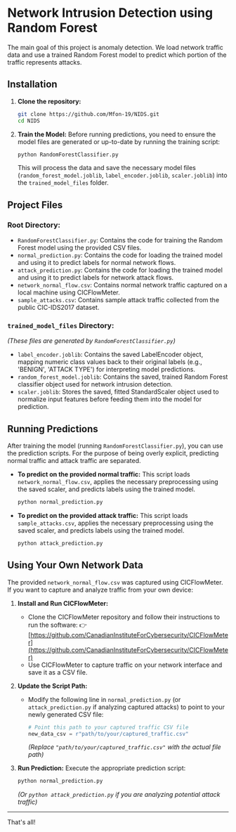 # Network Intrusion Detection using Random Forest

The main goal of this project is anomaly detection. We load network traffic data and use a trained Random Forest model to predict which portion of the traffic represents attacks.

## Installation

1.  **Clone the repository:**
    ```bash
    git clone https://github.com/Mfon-19/NIDS.git
    cd NIDS
    ```
2.  **Train the Model:**
    Before running predictions, you need to ensure the model files are generated or up-to-date by running the training script:
    ```bash
    python RandomForestClassifier.py
    ```
    This will process the data and save the necessary model files (`random_forest_model.joblib`, `label_encoder.joblib`, `scaler.joblib`) into the `trained_model_files` folder.

## Project Files

### Root Directory:

* `RandomForestClassifier.py`: Contains the code for training the Random Forest model using the provided CSV files.
* `normal_prediction.py`: Contains the code for loading the trained model and using it to predict labels for normal network flows.
* `attack_prediction.py`: Contains the code for loading the trained model and using it to predict labels for network attack flows.
* `network_normal_flow.csv`: Contains normal network traffic captured on a local machine using CICFlowMeter.
* `sample_attacks.csv`: Contains sample attack traffic collected from the public CIC-IDS2017 dataset.

### `trained_model_files` Directory:

*(These files are generated by `RandomForestClassifier.py`)*

* `label_encoder.joblib`: Contains the saved LabelEncoder object, mapping numeric class values back to their original labels (e.g., 'BENIGN', 'ATTACK TYPE') for interpreting model predictions.
* `random_forest_model.joblib`: Contains the saved, trained Random Forest classifier object used for network intrusion detection.
* `scaler.joblib`: Stores the saved, fitted StandardScaler object used to normalize input features before feeding them into the model for prediction.

## Running Predictions

After training the model (running `RandomForestClassifier.py`), you can use the prediction scripts. For the purpose of being overly explicit, predicting normal traffic and attack traffic are separated.

* **To predict on the provided normal traffic:**
    This script loads `network_normal_flow.csv`, applies the necessary preprocessing using the saved scaler, and predicts labels using the trained model.
    ```bash
    python normal_prediction.py
    ```

* **To predict on the provided attack traffic:**
    This script loads `sample_attacks.csv`, applies the necessary preprocessing using the saved scaler, and predicts labels using the trained model.
    ```bash
    python attack_prediction.py
    ```

## Using Your Own Network Data

The provided `network_normal_flow.csv` was captured using CICFlowMeter. If you want to capture and analyze traffic from your own device:

1.  **Install and Run CICFlowMeter:**
    * Clone the CICFlowMeter repository and follow their instructions to run the software: 👉 [https://github.com/CanadianInstituteForCybersecurity/CICFlowMeter](https://github.com/CanadianInstituteForCybersecurity/CICFlowMeter)
    * Use CICFlowMeter to capture traffic on your network interface and save it as a CSV file.

2.  **Update the Script Path:**
    * Modify the following line in `normal_prediction.py` (or `attack_prediction.py` if analyzing captured attacks) to point to your newly generated CSV file:
        ```python
        # Point this path to your captured traffic CSV file
        new_data_csv = r"path/to/your/captured_traffic.csv"
        ```
       *(Replace `"path/to/your/captured_traffic.csv"` with the actual file path)*

3.  **Run Prediction:**
    Execute the appropriate prediction script:
    ```bash
    python normal_prediction.py
    ```
    *(Or `python attack_prediction.py` if you are analyzing potential attack traffic)*

---

That's all!
